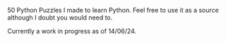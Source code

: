 50 Python Puzzles I made to learn Python. Feel free to use it as a source although I doubt you would need to.

Currently a work in progress as of 14/06/24.
